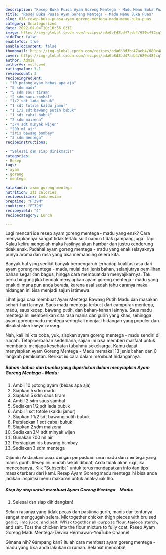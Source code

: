 ```yaml
---
description: "Resep Buka Puasa Ayam Goreng Mentega - Madu Menu Buka Puas"
title: "Resep Buka Puasa Ayam Goreng Mentega - Madu Menu Buka Puas"
slug: 616-resep-buka-puasa-ayam-goreng-mentega-madu-menu-buka-puas
category: Uncategorized
date: 2022-06-04T10:10:56.021Z
image: https://img-global.cpcdn.com/recipes/ada6b8d3bd47aeb4/680x482cq70/ayam-goreng-mentega-madu-foto-resep-utama.jpg
hideToc: false
enableToc: true
enableTocContent: false
thumbnail: https://img-global.cpcdn.com/recipes/ada6b8d3bd47aeb4/680x482cq70/ayam-goreng-mentega-madu-foto-resep-utama.jpg
cover: https://img-global.cpcdn.com/recipes/ada6b8d3bd47aeb4/680x482cq70/ayam-goreng-mentega-madu-foto-resep-utama.jpg
author: Admin
authorAv: notfound
ratingvalue: 3.1
reviewcount: 3
recipeingredient:
- "10 potong ayam bebas apa aja"
- "5 sdm madu"
- "5 sdm saus tiram"
- "2 sdm saus sambal"
- "1/2 sdt lada bubuk"
- "1 sdt totole kaldu jamur"
- "1 1/2 sdt bawang putih bubuk"
- "1 sdt cabai bubuk"
- "2 sdm maizena"
- "3/4 sdt minyak wijen"
- "200 ml air"
- "iris bawang bombay"
- "3 sdm mentega"
recipeinstructions:

- "Selesai dan siap dinikmati!"
categories:
- Resep
tags:
- ayam
- goreng
- mentega

katakunci: ayam goreng mentega 
nutrition: 281 calories
recipecuisine: Indonesian
preptime: "PT39M"
cooktime: "PT32M"
recipeyield: "4"
recipecategory: Lunch

---
```



Lagi mencari ide resep ayam goreng mentega - madu yang enak? Cara menyiapkannya sangat tidak terlalu sulit namun tidak gampang juga. Tapi Kalau keliru mengolah maka hasilnya akan hambar dan justru cenderung tidak enak. Padahal ayam goreng mentega - madu yang enak selayaknya punya aroma dan rasa yang bisa memancing selera kita.


Banyak hal yang sedikit banyak berpengaruh terhadap kualitas rasa dari ayam goreng mentega - madu, mulai dari jenis bahan, selanjutnya pemilihan bahan segar dan bagus, hingga cara membuat dan menyajikannya. Tak perlu bingung jika hendak menyiapkan ayam goreng mentega - madu yang enak di mana pun anda berada, karena asal sudah tahu caranya maka hidangan ini bisa menjadi sajian istimewa.

Lihat juga cara membuat Ayam Mentega Bawang Putih Madu dan masakan sehari-hari lainnya. Saus madu mentega terbuat dari campuran mentega, madu, saus kecap, bawang putih, dan bahan-bahan lainnya. Saus madu mentega ini memberikan cita rasa manis dan gurih yang khas, sehingga ayam goreng madu mentega seringkali menjadi hidangan yang populer dan disukai oleh banyak orang.


Nah, kali ini kita coba, yuk, siapkan ayam goreng mentega - madu sendiri di rumah. Tetap berbahan sederhana, sajian ini bisa memberi manfaat untuk membantu menjaga kesehatan tubuhmu sekeluarga. Kamu dapat menyiapkan Ayam Goreng Mentega - Madu memakai 13 jenis bahan dan 0 langkah pembuatan. Berikut ini cara dalam membuat hidangannya.

<!--inarticleads1-->

##### Bahan-bahan dan bumbu yang diperlukan dalam menyiapkan Ayam Goreng Mentega - Madu:

1. Ambil 10 potong ayam (bebas apa aja)
1. Siapkan 5 sdm madu
1. Siapkan 5 sdm saus tiram
1. Ambil 2 sdm saus sambal
1. Sediakan 1/2 sdt lada bubuk
1. Ambil 1 sdt totole (kaldu jamur)
1. Siapkan 1 1/2 sdt bawang putih bubuk
1. Persiapkan 1 sdt cabai bubuk
1. Siapkan 2 sdm maizena
1. Sediakan 3/4 sdt minyak wijen
1. Gunakan 200 ml air
1. Persiapkan iris bawang bombay
1. Sediakan 3 sdm mentega


Dijamin Anda akan puas dengan perpaduan rasa madu dan mentega yang manis gurih. Resep ini mudah sekali dibuat, Anda tidak akan rugi jika mencobanya.. Klik &#34;Subscribe&#34; untuk terus mendapatkan info dan tips masak terbaru dari kami. Resep Ayam Goreng madu mentega ini bisa anda jadikan inspirasi menu makanan untuk anak-anak lho. 

<!--inarticleads2-->

##### Step by step untuk membuat Ayam Goreng Mentega - Madu:


1. Selesai dan siap dihidangkan!

Selain rasanya yang tidak pedas dan pastinya gurih, manis dan tentunya sangat menggugah selera. Mix together chicken thigh pieces with bruised garlic, lime juice, and salt. Whisk together all-purpose flour, tapioca starch, and salt. Toss the chicken into the flour mixture to fully coat. Resep Ayam Goreng Madu Mentega-Devina Hermawan-YouTube Channel. 

Gimana nih? Gampang kan? Itulah cara membuat ayam goreng mentega - madu yang bisa anda lakukan di rumah. Selamat mencoba!
